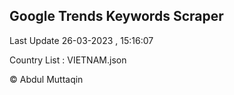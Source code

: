 

## Google Trends Keywords Scraper 
 
Last Update 26-03-2023 , 15:16:07

Country List :
VIETNAM.json



© Abdul Muttaqin 
